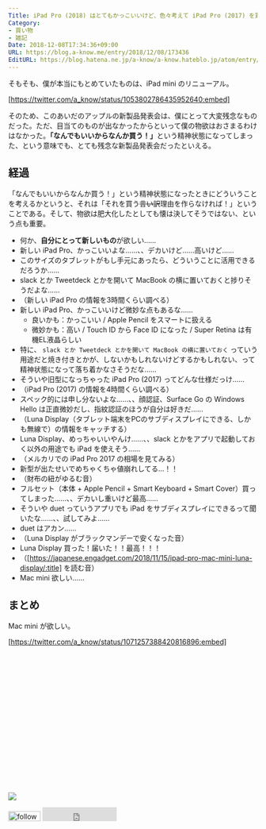 ```yaml
---
Title: iPad Pro (2018) はとてもかっこいいけど、色々考えて iPad Pro (2017) を買った話
Category:
- 買い物
- 雑記
Date: 2018-12-08T17:34:36+09:00
URL: https://blog.a-know.me/entry/2018/12/08/173436
EditURL: https://blog.hatena.ne.jp/a-know/a-know.hateblo.jp/atom/entry/10257846132682097493
---
```


そもそも、僕が本当にもとめていたものは、iPad mini のリニューアル。



[https://twitter.com/a_know/status/1053802786435952640:embed]




そのため、このあいだのアップルの新製品発表会は、僕にとって大変残念なものだった。ただ、目当てのものが出なかったからといって僕の物欲はおさまるわけはなかった。<b>「なんでもいいからなんか買う！」</b>という精神状態になってしまった、という意味でも、とても残念な新製品発表会だったといえる。




## 経過
「なんでもいいからなんか買う！」という精神状態になったときにどういうことを考えるかというと、それは「それを買う~~言い訳~~理由を作らなければ！」ということである。そして、物欲は肥大化したとしても懐は決してそうではない、という点も重要。


<!-- more -->


- 何か、<b>自分にとって新しいもの</b>が欲しい......
- 新しい iPad Pro、かっこいいよな......、、デカいけど......高いけど......
- このサイズのタブレットがもし手元にあったら、どういうことに活用できるだろうか......
- slack とか Tweetdeck とかを開いて MacBook の横に置いておくと捗りそうだよな......
- （新しい iPad Pro の情報を3時間くらい調べる）
- 新しい iPad Pro、かっこいいけど微妙な点もあるな......
    - 良いかも：かっこいい / Apple Pencil をスマートに扱える
    - 微妙かも：高い / Touch ID から Face ID になった / Super Retina は有機EL液晶らしい
- 特に、 `slack とか Tweetdeck とかを開いて MacBook の横に置いておく` っていう用途だと焼き付きとかが、しないかもしれないけどするかもしれない、って精神状態になって落ち着かなさそうだな......
- そういや旧型になっちゃった iPad Pro (2017) ってどんな仕様だっけ......
- （iPad Pro (2017) の情報を4時間くらい調べる）
- スペック的には申し分ないよな......、、顔認証、Surface Go の Windows Hello は正直微妙だし、指紋認証のほうが自分は好きだ......
- （Luna Display（タブレット端末をPCのサブディスプレイにできる、しかも無線で）の情報をキャッチする）
- Luna Display、めっちゃいいやんけ......、、slack とかをアプリで起動しておく以外の用途でも iPad を使えそう......
- （メルカリでの iPad Pro 2017 の相場を見てみる）
- 新型が出たせいでめちゃくちゃ値崩れしてる...！！
- （財布の紐がゆるむ音）
- フルセット（本体 + Apple Pencil + Smart Keyboard + Smart Cover）買ってしまった......、、デカいし重いけど最高......
- そういや duet っていうアプリでも iPad をサブディスプレイにできるって聞いたな......、、試してみよ......
- duet はアカン......
- （Luna Display がブラックマンデーで安くなった音）
- Luna Display 買った！届いた！！最高！！！
- （[https://japanese.engadget.com/2018/11/15/ipad-pro-mac-mini-luna-display/:title] を読む音）
- Mac mini 欲しい......


## まとめ
Mac mini が欲しい。


[https://twitter.com/a_know/status/1071257388420816896:embed]



<div>
<br>
<script async src="//pagead2.googlesyndication.com/pagead/js/adsbygoogle.js"></script>
<!-- article-bottom2 -->
<ins class="adsbygoogle"
     style="display:inline-block;width:300px;height:250px"
     data-ad-client="ca-pub-3463034538369189"
     data-ad-slot="5274552934"></ins>
<script>
(adsbygoogle = window.adsbygoogle || []).push({});
</script>

<a href="https://bit.ly/pixe-la" target='blank' rel="nofollow"><img src="https://cdn-ak.f.st-hatena.com/images/fotolife/a/a-know/20181026/20181026091953.png"></a>
<br>
</div>

<div>
<a href='https://cloud.feedly.com/#subscription%2Ffeed%2Fhttp%3A%2F%2Fblog.a-know.me%2Ffeed'  target='blank'><img id='feedlyFollow' src='https://s3.feedly.com/img/follows/feedly-follow-rectangle-volume-small_2x.png' alt='follow us in feedly' width='65' height='20'></a>



<iframe src="https://blog.hatena.ne.jp/a-know/a-know.hateblo.jp/subscribe/iframe" allowtransparency="true" frameborder="0" scrolling="no" width="150" height="28"></iframe>
</div>



<script src="https://moshi-moshi.moshimo.works/moshimoshi/a_know_blog/2018-12-08-173436?title=iPad%20Pro%20%282018%29%20%e3%81%af%e3%81%a8%e3%81%a6%e3%82%82%e3%81%8b%e3%81%a3%e3%81%93%e3%81%84%e3%81%84%e3%81%91%e3%81%a9%e3%80%81%e8%89%b2%e3%80%85%e8%80%83%e3%81%88%e3%81%a6%20iPad%20Pro%20%282017%29%20%e3%82%92%e8%b2%b7%e3%81%a3%e3%81%9f%e8%a9%b1"></script>
